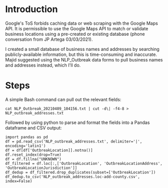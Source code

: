 # Introduction

Google's ToS forbids caching data or web scraping with the Google Maps API. It is permissible to use the Google Maps API to match or validate business locations using a pre-created or existing database (phone conversation from JP Artega 03/03/2021).

I created a small database of business names and addresses by searching publicly-available information, but this is time-consuming and inaccurate. Majid suggested using the NLP_Outbreak data forms to pull business names and addresses instead, which I'll do.

# Steps
A simple Bash command can pull out the relevant fields:

    cat NLP_Outbreak_20210409_104156.txt | cut -d\| -f4-8 > NLP_outbreak_addresses.txt
    
Followed by using python to parse and format the fields into a Pandas dataframe and CSV output:    
    
    import pandas as pd
    df = pd.read_csv('NLP_outbreak_addresses.txt', delimiter='|', encoding='latin1')
    df = df[df['OutbreakLocation]].notna()]
    df.reset_index(drop=True)
    df = df.fillna("UNKNOWN")
    df_filtered = df.loc[:,['OutbreakLocation', 'OutbreakLocationAddress', 'OutbreakLocationJurisdiction']]
    df_dedup = df_filtered.drop_duplicates(subset=['OutbreakLocation'])
    df_dedup.to_csv('NLP_outbreak_addresses.loc-add-county.csv', index=False)
    
